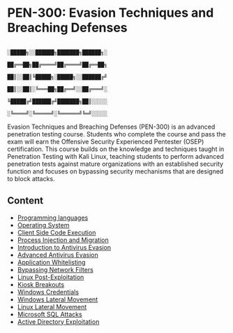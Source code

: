 # PEN-300: Evasion Techniques and Breaching Defenses

                                                ░█████╗░░██████╗███████╗██████╗░
                                                ██╔══██╗██╔════╝██╔════╝██╔══██╗
                                                ██║░░██║╚█████╗░█████╗░░██████╔╝
                                                ██║░░██║░╚═══██╗██╔══╝░░██╔═══╝░
                                                ╚█████╔╝██████╔╝███████╗██║░░░░░
                                                ░╚════╝░╚═════╝░╚══════╝╚═╝░░░░░



Evasion Techniques and Breaching Defenses (PEN-300) is an advanced penetration testing course. Students who complete the course and pass the exam will earn the Offensive Security Experienced Pentester (OSEP) certification. This course builds on the knowledge and techniques taught in Penetration Testing with Kali Linux, teaching students to perform advanced penetration tests against mature organizations with an established security function and focuses on bypassing security mechanisms that are designed to block attacks.


## Content

* [Programming languages](#Programming-languages)
* [Operating System](#Operating-System)
* [Client Side Code Execution](#Client-Side-Code-Execution)
* [Process Injection and Migration](#Process-Injection-and-Migration)
* [Introduction to Antivirus Evasion](#Introduction-to-Antivirus-Evasion)
* [Advanced Antivirus Evasion](#Advanced-Antivirus-Evasion)
* [Application Whitelisting](#Application-Whitelisting)
* [Bypassing Network Filters](#Bypassing-Network-Filters)
* [Linux Post-Exploitation](#Linux-Post-Exploitation)
* [Kiosk Breakouts](#Kiosk-Breakouts)
* [Windows Credentials](#Windows-Credentials)
* [Windows Lateral Movement](#Windows-Lateral-Movement)
* [Linux Lateral Movement](#Linux-Lateral-Movement)
* [Microsoft SQL Attacks](#Microsoft-SQL-Attacks)
* [Active Directory Exploitation](#Active-Directory-Exploitation)

